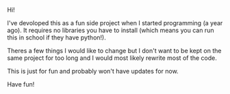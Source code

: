 Hi!

I've devoloped this as a fun side project when I started programming (a year ago). 
It requires no libraries you have to install (which means you can run this in school if they have python!).

Theres a few things I would like to change but I don't want to be kept on the same 
project for too long and I would most likely rewrite most of the code. 

This is just for fun and probably won't have updates for now. 

Have fun!
